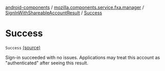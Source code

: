 [android-components](../../index.md) / [mozilla.components.service.fxa.manager](../index.md) / [SignInWithShareableAccountResult](index.md) / [Success](./-success.md)

# Success

`Success` [(source)](https://github.com/mozilla-mobile/android-components/blob/master/components/service/firefox-accounts/src/main/java/mozilla/components/service/fxa/manager/FxaAccountManager.kt#L115)

Sign-in succeeded with no issues.
Applications may treat this account as "authenticated" after seeing this result.


